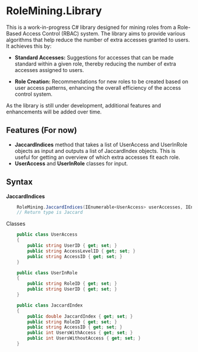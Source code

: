 # RoleMining.Library

This is a work-in-progress C# library designed for mining roles from a Role-Based Access Control (RBAC) system. 
The library aims to provide various algorithms that help reduce the number of extra accesses granted to users. It achieves this by:

- **Standard Accesses:** Suggestions for accesses that can be made standard within a given role, thereby reducing the number of extra accesses assigned to users.

- **Role Creation:** Recommendations for new roles to be created based on user access patterns, enhancing the overall efficiency of the access control system.

As the library is still under development, additional features and enhancements will be added over time.

## Features (For now)
- **JaccardIndices** method that takes a list of UserAccess and UserInRole objects as input and outputs a list of JaccardIndex objects. This is useful for getting an overview of which extra accesses fit each role.
- **UserAccess** and **UserInRole** classes for input.

## Syntax
**JaccardIndices**
```csharp
	RoleMining.JaccardIndices(IEnumerable<UserAccess> userAccesses, IEnumerable<UserInRole> userInRoles)
	// Return type is Jaccard
```

Classes
```csharp
	public class UserAccess
	{
		public string UserID { get; set; }
		public string AccessLevelID { get; set; }
		public string AccessID { get; set; }
	}

	public class UserInRole
	{
		public string RoleID { get; set; }
		public string UserID { get; set; }
	}

	public class JaccardIndex
	{
		public double JaccardIndex { get; set; }
		public string RoleID { get; set; }
		public string AccessID { get; set; }
		public int UsersWithAccess { get; set; }
		public int UsersWithoutAccess { get; set; }
	}
```